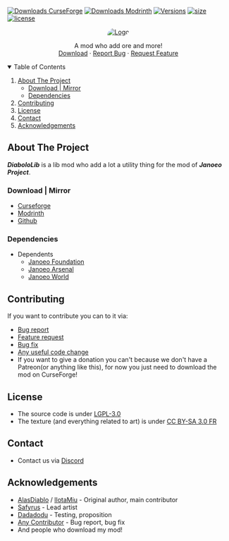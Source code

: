 [![Downloads CurseForge](https://img.shields.io/curseforge/dt/422014?style=for-the-badge&logo=curseforge&labelColor=2D2D2D&color=f16436)](https://www.curseforge.com/minecraft/mc-mods/diabololib)
[![Downloads Modrinth](https://img.shields.io/modrinth/dt/7eBc8VDu?style=for-the-badge&logo=modrinth&labelColor=2D2D2D&color=00AF5C)](https://modrinth.com/mod/diabololib)
[![Versions](http://cf.way2muchnoise.eu/versions/diabololib.svg?badge_style=for_the_badge)](https://www.curseforge.com/minecraft/mc-mods/diabololib/files)
[![size](https://img.shields.io/github/repo-size/Janoeo/DiaboloLib?style=for-the-badge&labelColor=2D2D2D)](https://github.com/Janoeo/DiaboloLib)
[![license](https://img.shields.io/github/license/Janoeo/DiaboloLib?style=for-the-badge&labelColor=2D2D2D)](https://github.com/Janoeo/DiaboloLib/blob/master/LICENSE)

<div align="center">
  <a href="https://github.com/Janoeo/DiaboloLib">
    <img src="https://raw.githubusercontent.com/Janoeo/Texture/master/logo/Diabolo%20Lib%20-%20V6%20-%20Banner.png" alt="Logo" style="border-radius: 54px 6px">
  </a>
  <p align="center">
    A mod who add ore and more!
    <br />
    <a href="#download">Download</a>
    ·
    <a href="https://github.com/Janoeo/DiaboloLib/issues">Report Bug</a>
    ·
    <a href="https://github.com/Janoeo/DiaboloLib/issues">Request Feature</a>
  </p>
</div>

<details open="open">
  <summary>Table of Contents</summary>
  <ol>
    <li>
      <a href="#about-the-project">About The Project</a>
      <ul>
        <li><a href="#download--mirror">Download | Mirror</a></li>
        <li><a href="#dependencies">Dependencies</a></li>
      </ul>
    </li>
    <li><a href="#contributing">Contributing</a></li>
    <li><a href="#license">License</a></li>
    <li><a href="#contact">Contact</a></li>
    <li><a href="#acknowledgements">Acknowledgements</a></li>
  </ol>
</details>

## About The Project

***DiaboloLib*** is a lib mod who add a lot a utility thing for the mod of ***Janoeo Project***.

### Download | Mirror

- [Curseforge](https://www.curseforge.com/minecraft/mc-mods/diabololib)
- [Modrinth](https://modrinth.com/mod/diabololib)
- [Github](https://github.com/Janoeo/DiaboloLib/releases)

### Dependencies

+ Dependents
    + [Janoeo Foundation](https://www.curseforge.com/minecraft/mc-mods/janoeo)
    + [Janoeo Arsenal](https://www.curseforge.com/minecraft/mc-mods/janoeo-arsenal)
    + [Janoeo World](https://www.curseforge.com/minecraft/mc-mods/janoeo-world)

## Contributing

If you want to contribute you can to it via:

- [Bug report](https://github.com/Janoeo/DiaboloLib/issues)
- [Feature request](https://github.com/Janoeo/DiaboloLib/issues)
- [Bug fix](https://github.com/Janoeo/DiaboloLib/pulls)
- [Any useful code change](https://github.com/Janoeo/DiaboloLib/pulls)
- If you want to give a donation you can't because we don't have a Patreon(or anything like this), for now you just need
  to download the mod on CurseForge!

## License

- The source code is under [LGPL-3.0](https://www.gnu.org/licenses/lgpl-3.0.en.html)
- The texture (and everything related to art) is
  under [CC BY-SA 3.0 FR](https://creativecommons.org/licenses/by-sa/3.0/fr/deed.en)

## Contact

- Contact us via [Discord](https://discord.gg/KkzqnzA)

## Acknowledgements

- [AlasDiablo](https://github.com/AlasDiablo) / [lIotaMiu](https://github.com/liotamiu) - Original author, main contributor
- [Safyrus](https://github.com/Safyrus) - Lead artist
- [Dadadodu](https://github.com/Dadadodu) - Testing, proposition
- [Any Contributor](https://github.com/Janoeo/DiaboloLib/graphs/contributors) - Bug report, bug fix
- And people who download my mod!
